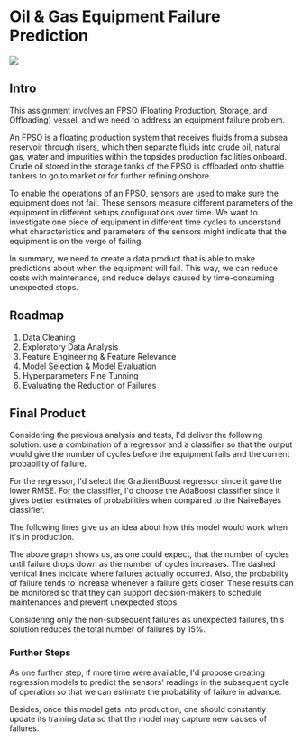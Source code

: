 # Oil & Gas Equipment Failure Prediction

![](https://assets.spe.org/dims4/default/516db02/2147483647/strip/true/crop/1024x628+0+0/resize/800x491!/quality/90/?url=http%3A%2F%2Fspe-brightspot.s3.amazonaws.com%2F36%2Fb1%2F54da0536d608e68a8e8e8369b68f%2Fjpt-2020-05-29531hero.jpg)

## Intro
This assignment involves an FPSO (Floating Production, Storage, and Offloading) vessel, and we need to address an equipment failure problem.

An FPSO is a floating production system that receives fluids from a subsea reservoir through risers, which then separate fluids into crude oil, natural gas, water and impurities within the topsides production facilities onboard. Crude oil stored in the storage tanks of the FPSO is offloaded onto shuttle tankers to go to market or for further refining onshore.

To enable the operations of an FPSO, sensors are used to make sure the equipment does not fail. These sensors measure different parameters of the equipment in different setups configurations over time. We want to investigate one piece of equipment in different time cycles to understand what characteristics and parameters of the sensors might indicate that the equipment is on the verge of failing.

In summary, we need to create a data product that is able to make predictions about when the equipment will fail. This way, we can reduce costs with maintenance, and reduce delays caused by time-consuming unexpected stops.


## Roadmap

1) Data Cleaning
2) Exploratory Data Analysis
3) Feature Engineering & Feature Relevance
4) Model Selection & Model Evaluation
5) Hyperparameters Fine Tunning 
6) Evaluating the Reduction of Failures

## Final Product
Considering the previous analysis and tests, I'd deliver the following solution: use a combination of a regressor and a classifier so that the output would give the number of cycles before the equipment fails and the current probability of failure.

For the regressor, I'd select the GradientBoost regressor since it gave the lower RMSE. For the classifier, I'd choose the AdaBoost classifier since it gives better estimates of probabilities when compared to the NaiveBayes classifier.

The following lines give us an idea about how this model would work when it's in production.

[](https://ibb.co/Lr0txFf)


The above graph shows us, as one could expect, that the number of cycles until failure drops down as the number of cycles increases. The dashed vertical lines indicate where failures actually occurred. Also, the probability of failure tends to increase whenever a failure gets closer. These results can be monitored so that they can support decision-makers to schedule maintenances and prevent unexpected stops.

Considering only the non-subsequent failures as unexpected failures, this solution reduces the total number of failures by 15%.

### Further Steps

As one further step, if more time were available, I'd propose creating regression models to predict the sensors' readings in the subsequent cycle of operation so that we can estimate the probability of failure in advance.

Besides, once this model gets into production, one should constantly update its training data so that the model may capture new causes of failures.
